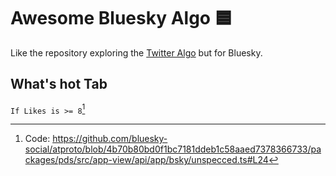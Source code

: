 # Awesome Bluesky Algo 🟦

Like the repository exploring the [Twitter Algo](https://github.com/igorbrigadir/awesome-twitter-algo) but for Bluesky.

## What's hot Tab

`If Likes is >= 8`[^1]

[^1]: Code: https://github.com/bluesky-social/atproto/blob/4b70b80bd0f1bc7181ddeb1c58aaed7378366733/packages/pds/src/app-view/api/app/bsky/unspecced.ts#L24
